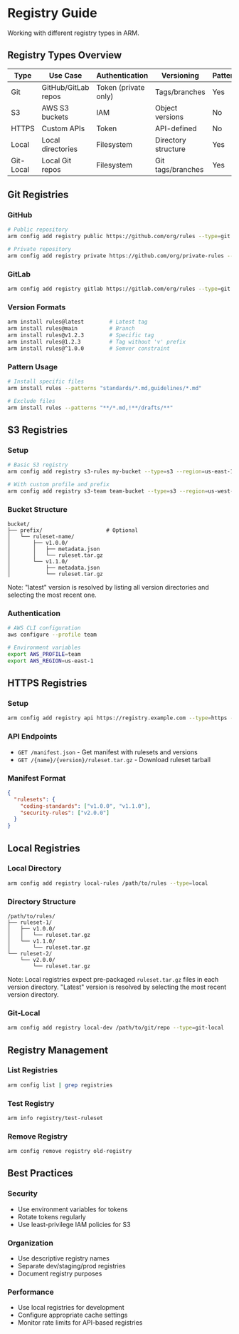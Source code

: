 # Registry Guide

Working with different registry types in ARM.

## Registry Types Overview

| Type | Use Case | Authentication | Versioning | Patterns |
|------|----------|----------------|------------|----------|
| Git | GitHub/GitLab repos | Token (private only) | Tags/branches | Yes |
| S3 | AWS S3 buckets | IAM | Object versions | No |
| HTTPS | Custom APIs | Token | API-defined | No |
| Local | Local directories | Filesystem | Directory structure | Yes |
| Git-Local | Local Git repos | Filesystem | Git tags/branches | Yes |

## Git Registries

### GitHub
```bash
# Public repository
arm config add registry public https://github.com/org/rules --type=git

# Private repository
arm config add registry private https://github.com/org/private-rules --type=git --authToken=$GITHUB_TOKEN
```

### GitLab
```bash
arm config add registry gitlab https://gitlab.com/org/rules --type=git --authToken=$GITLAB_TOKEN --apiType=gitlab
```

### Version Formats
```bash
arm install rules@latest        # Latest tag
arm install rules@main          # Branch
arm install rules@v1.2.3        # Specific tag
arm install rules@1.2.3         # Tag without 'v' prefix
arm install rules@^1.0.0        # Semver constraint
```

### Pattern Usage
```bash
# Install specific files
arm install rules --patterns "standards/*.md,guidelines/*.md"

# Exclude files
arm install rules --patterns "**/*.md,!**/drafts/**"
```

## S3 Registries

### Setup
```bash
# Basic S3 registry
arm config add registry s3-rules my-bucket --type=s3 --region=us-east-1

# With custom profile and prefix
arm config add registry s3-team team-bucket --type=s3 --region=us-west-2 --profile=team --prefix=/rules/
```

### Bucket Structure
```
bucket/
├── prefix/                    # Optional
│   └── ruleset-name/
│       ├── v1.0.0/
│       │   ├── metadata.json
│       │   └── ruleset.tar.gz
│       └── v1.1.0/
│           ├── metadata.json
│           └── ruleset.tar.gz
```

Note: "latest" version is resolved by listing all version directories and selecting the most recent one.

### Authentication
```bash
# AWS CLI configuration
aws configure --profile team

# Environment variables
export AWS_PROFILE=team
export AWS_REGION=us-east-1
```

## HTTPS Registries

### Setup
```bash
arm config add registry api https://registry.example.com --type=https --authToken=$REGISTRY_TOKEN
```

### API Endpoints
- `GET /manifest.json` - Get manifest with rulesets and versions
- `GET /{name}/{version}/ruleset.tar.gz` - Download ruleset tarball

### Manifest Format
```json
{
  "rulesets": {
    "coding-standards": ["v1.0.0", "v1.1.0"],
    "security-rules": ["v2.0.0"]
  }
}
```

## Local Registries

### Local Directory
```bash
arm config add registry local-rules /path/to/rules --type=local
```

### Directory Structure
```
/path/to/rules/
├── ruleset-1/
│   ├── v1.0.0/
│   │   └── ruleset.tar.gz
│   └── v1.1.0/
│       └── ruleset.tar.gz
└── ruleset-2/
    └── v2.0.0/
        └── ruleset.tar.gz
```

Note: Local registries expect pre-packaged `ruleset.tar.gz` files in each version directory. "Latest" version is resolved by selecting the most recent version directory.

### Git-Local
```bash
arm config add registry local-dev /path/to/git/repo --type=git-local
```

## Registry Management

### List Registries
```bash
arm config list | grep registries
```

### Test Registry
```bash
arm info registry/test-ruleset
```

### Remove Registry
```bash
arm config remove registry old-registry
```

## Best Practices

### Security
- Use environment variables for tokens
- Rotate tokens regularly
- Use least-privilege IAM policies for S3

### Organization
- Use descriptive registry names
- Separate dev/staging/prod registries
- Document registry purposes

### Performance
- Use local registries for development
- Configure appropriate cache settings
- Monitor rate limits for API-based registries
